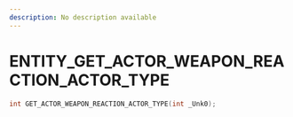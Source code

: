 ```yaml
---
description: No description available 
---
```


# ENTITY\_GET_ACTOR_WEAPON_REACTION_ACTOR_TYPE

```cpp
int GET_ACTOR_WEAPON_REACTION_ACTOR_TYPE(int _Unk0);
```